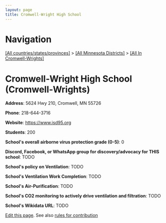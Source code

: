 ```yaml
---
layout: page
title: Cromwell-Wright High School
---
```

# Navigation

[[All countries/states/provinces]](../../..) > [[All Minnesota Districts]](../..) > [[All In Cromwell-Wrights]](..)

# Cromwell-Wright High School (Cromwell-Wrights)

**Address**: 5624 Hwy 210, Cromwell, MN 55726

**Phone**: 218-644-3716

**Website**: <https://www.isd95.org>

**Students**: 200

**School's overall airborne virus protection grade (0-5)**: 0

**Discord, Facebook, or WhatsApp group for discovery/advocacy for THIS school**: TODO

**School's policy on Ventilation**: TODO

**School's Ventilation Work Completion**: TODO

**School's Air-Purification**: TODO

**School's CO2 monitoring to actively drive ventilation and filtration**: TODO

**School's Wikidata URL**: TODO


[Edit this page](https://github.com/ventilate-schools/MN/edit/main/./Cromwell-Wrights/Cromwell-Wright_High_School.md). See also [rules for contribution](../../../contribution-rules/)